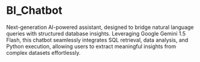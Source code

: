 # BI_Chatbot
Next-generation AI-powered assistant, designed to bridge natural language queries with structured database insights. Leveraging Google Gemini 1.5 Flash, this chatbot seamlessly integrates SQL retrieval, data analysis, and Python execution, allowing users to extract meaningful insights from complex datasets effortlessly.
